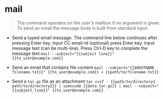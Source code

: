 # mail
> The command operates on the user's mailbox if no argument is given.
> To send an email the message body is built from standard input.

- Send a typed email message. The command line below continues after pressing Enter key. Input CC email-id (optional) press Enter key. Input message text (can be multi-line). Press Ctrl-D key to complete the message text
`mail --subject="{{subject line}}" {{to_user@example.com}}`

- Send an email that contains file content
`mail --subject="{{$HOSTNAME filename.txt}}" {{to_user@example.com}} < {{path/to/filename.txt}}`

- Send a `tar.gz` file as an attachment
`tar cvzf - {{path/to/directory1 path/to/directory2}} | uuencode {{data.tar.gz}} | mail --subject="{{subject_line}}" {{to_user@example.com}}`
